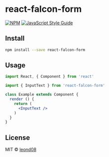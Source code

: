 # react-falcon-form

> 

[![NPM](https://img.shields.io/npm/v/react-falcon-form.svg)](https://www.npmjs.com/package/react-falcon-form) [![JavaScript Style Guide](https://img.shields.io/badge/code_style-standard-brightgreen.svg)](https://standardjs.com)

## Install

```bash
npm install --save react-falcon-form
```

## Usage

```jsx
import React, { Component } from 'react'

import { InputText } from 'react-falcon-form'

class Example extends Component {
  render () {
    return (
      <InputText />
    )
  }
}
```

## License

MIT © [leond08](https://github.com/leond08)
